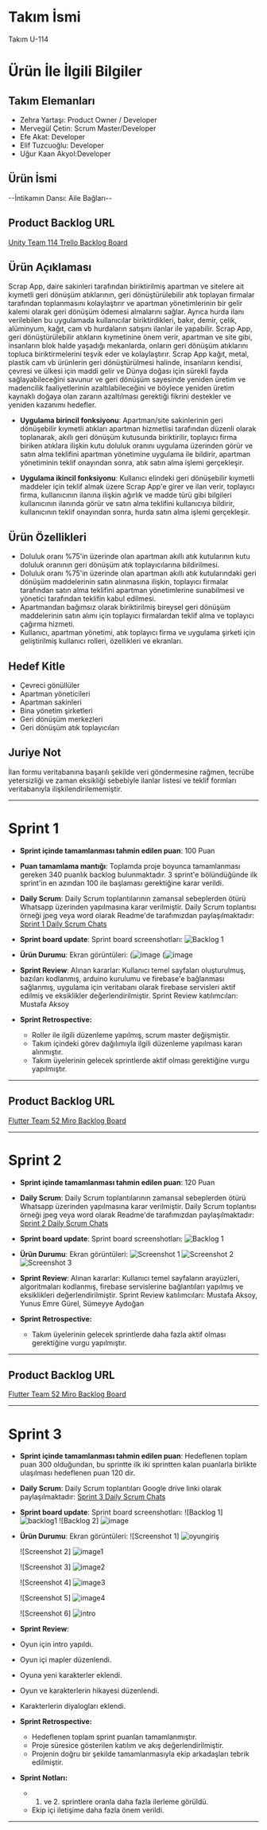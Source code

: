 # **Takım İsmi**

Takım U-114

# Ürün İle İlgili Bilgiler

## Takım Elemanları
- Zehra Yartaşı: Product Owner / Developer
- Mervegül Çetin: Scrum Master/Developer
- Efe Akat: Developer
- Elif Tuzcuoğlu: Developer
- Uğur Kaan Akyol:Developer

## Ürün İsmi

--İntikamın Dansı: Aile Bağları--

## Product Backlog URL

[Unity Team 114 Trello Backlog Board](https://miro.com/app/board/uXjVO4kRs2w=/)

## Ürün Açıklaması

Scrap App, daire sakinleri tarafından biriktirilmiş apartman ve sitelere ait kıymetli geri dönüşüm atıklarının, geri dönüştürülebilir atık toplayan firmalar tarafından toplanmasını kolaylaştırır ve apartman yönetimlerinin bir gelir kalemi olarak geri dönüşüm ödemesi almalarını sağlar. Ayrıca hurda ilanı verilebilen bu uygulamada kullanıcılar biriktirdikleri, bakır, demir, çelik, alüminyum, kağıt, cam vb hurdaların satışını ilanlar ile yapabilir. Scrap App, geri dönüştürülebilir atıkların kıymetinine önem verir, apartman ve site gibi, insanların blok halde yaşadığı mekanlarda, onların geri dönüşüm atıklarını topluca biriktirmelerini teşvik eder ve kolaylaştırır. Scrap App kağıt, metal, plastik cam vb ürünlerin geri dönüştürülmesi halinde, insanların kendisi, çevresi ve ülkesi için maddi gelir ve Dünya doğası için sürekli fayda sağlayabileceğini savunur ve geri dönüşüm sayesinde yeniden üretim ve madencilik faaliyetlerinin azaltılabileceğini ve böylece yeniden üretim kaynaklı doğaya olan zararın azaltılması gerektiği fikrini destekler ve yeniden kazanımı hedefler.


- **Uygulama birincil fonksiyonu**: Apartman/site sakinlerinin geri dönüşebilir kıymetli atıkları apartman hizmetlisi tarafından düzenli olarak toplanarak, akıllı geri dönüşüm kutusunda biriktirilir, toplayıcı firma biriken atıklara ilişkin kutu doluluk oranını uygulama üzerinden görür ve satın alma teklifini apartman yönetimine uygulama ile bildirir, apartman yönetiminin teklif onayından sonra, atık satın alma işlemi gerçekleşir.

- **Uygulama ikincil fonksiyonu**: Kullanıcı elindeki geri dönüşebilir kıymetli maddeler için teklif almak üzere Scrap App'e girer ve ilan verir, toplayıcı firma, kullanıcının ilanına ilişkin ağırlık ve madde türü gibi bilgileri kullanıcının ilanında görür ve satın alma teklifini kullanıcıya bildirir, kullanıcının teklif onayından sonra, hurda satın alma işlemi gerçekleşir.

## Ürün Özellikleri

- Doluluk oranı %75'in üzerinde olan apartman akıllı atık kutularının kutu doluluk oranının geri dönüşüm atık toplayıcılarına bildirilmesi.
- Doluluk oranı %75'in üzerinde olan apartman akıllı atık kutularındaki geri dönüşüm maddelerinin satın alınmasına ilişkin, toplayıcı firmalar tarafından satın alma teklifini apartman yönetimlerine sunabilmesi ve yönetici tarafından teklifin kabul edilmesi.
- Apartmandan bağımsız olarak biriktirilmiş bireysel geri dönüşüm maddelerinin satın alımı için toplayıcı firmalardan teklif alma ve toplayıcı çağırma hizmeti.
- Kullanıcı, apartman yönetimi, atık toplayıcı firma ve uygulama şirketi için geliştirilmiş kullanıcı rolleri, özellikleri ve ekranları.

## Hedef Kitle

- Çevreci gönüllüler
- Apartman yöneticileri
- Apartman sakinleri
- Bina yönetim şirketleri 
- Geri dönüşüm merkezleri
- Geri dönüşüm atık toplayıcıları

## Juriye Not

İlan formu veritabanına başarılı şekilde veri göndermesine rağmen, tecrübe yetersizliği ve zaman eksikliği sebebiyle ilanlar listesi ve teklif formları veritabanıyla ilişkilendirilememiştir.


---

# Sprint 1

- **Sprint içinde tamamlanması tahmin edilen puan**: 100 Puan


- **Puan tamamlama mantığı**: Toplamda proje boyunca tamamlanması gereken 340 puanlık backlog bulunmaktadır. 3 sprint'e bölündüğünde ilk sprint'in en azından 100 ile başlaması gerektiğine karar verildi.


- **Daily Scrum**: Daily Scrum toplantılarının zamansal sebeplerden ötürü Whatsapp üzerinden yapılmasına karar verilmiştir. Daily Scrum toplantısı örneği jpeg veya word olarak Readme'de tarafımızdan paylaşılmaktadır: [Sprint 1 Daily Scrum Chats](https://drive.google.com/file/d/1x1EDJDZGMr75BrfVw479L9FCZrpWoxAR/view?usp=sharing)

- **Sprint board update**: Sprint board screenshotları: 
![Backlog 1](https://raw.githubusercontent.com/OyunveUygulamaAkademisi/Bootcamp2022Example/main/ProjectManagement/Sprint1Documents/backlog1.png) 


- **Ürün Durumu**: Ekran görüntüleri:
  (![image](https://github.com/zehrayrtsi/U-114/assets/120044477/427937e6-bb27-42da-89ac-eae84ca8c877)
  (![image](https://github.com/zehrayrtsi/U-114/assets/120044477/443c0014-11e3-4499-93ac-d7ee1ed8cad5)
  
- **Sprint Review**: 
Alınan kararlar: Kullanıcı temel sayfaları oluşturulmuş, bazıları kodlanmış, arduino kurulumu ve firebase'e bağlanması sağlanmış, uygulama için veritabanı olarak firebase servisleri aktif edilmiş ve eksiklikler değerlendirilmiştir. Sprint Review katılımcıları: Mustafa Aksoy

- **Sprint Retrospective:**
  - Roller ile ilgili düzenleme yapılmış, scrum master değişmiştir.
  - Takım içindeki görev dağılımıyla ilgili düzenleme yapılması kararı alınmıştır.
  - Takım üyelerinin gelecek sprintlerde aktif olması gerektiğine vurgu yapılmıştır.
 


---

## Product Backlog URL

[Flutter Team 52 Miro Backlog Board](https://miro.com/app/board/uXjVO4kRs2w=/)

---

# Sprint 2

- **Sprint içinde tamamlanması tahmin edilen puan**: 120 Puan

- **Daily Scrum**: Daily Scrum toplantılarının zamansal sebeplerden ötürü Whatsapp üzerinden yapılmasına karar verilmiştir. Daily Scrum toplantısı örneği jpeg veya word olarak Readme'de tarafımızdan paylaşılmaktadır: [Sprint 2 Daily Scrum Chats](https://drive.google.com/file/d/1_tcEGSEocHF-J1_zxY36851Co9Hxa6V_/view?usp=sharing)

- **Sprint board update**: Sprint board screenshotları: 
![Backlog 1](https://github.com/OyunveUygulamaAkademisi/Bootcamp2022Example/blob/main/ProjectManagement/Sprint2Documents/2022-05-22%2019_25_30-Window.png) 


- **Ürün Durumu**: Ekran görüntüleri:
  ![Screenshot 1](https://github.com/OyunveUygulamaAkademisi/Bootcamp2022Example/blob/main/ProjectManagement/Sprint2Documents/1.jpeg)
  ![Screenshot 2](https://github.com/OyunveUygulamaAkademisi/Bootcamp2022Example/blob/main/ProjectManagement/Sprint2Documents/2.jpeg)
  ![Screenshot 3](https://github.com/OyunveUygulamaAkademisi/Bootcamp2022Example/blob/main/ProjectManagement/Sprint2Documents/3.jpeg)
- **Sprint Review**: 
Alınan kararlar: Kullanıcı temel sayfaların arayüzleri, algoritmaları kodlanmış, firebase servislerine bağlantıları yapılmış ve eksiklikleri değerlendirilmiştir. 
Sprint Review katılımcıları: Mustafa Aksoy, Yunus Emre Gürel, Sümeyye Aydoğan 

- **Sprint Retrospective:**

  - Takım üyelerinin gelecek sprintlerde daha fazla aktif olması gerektiğine vurgu yapılmıştır.


---

## Product Backlog URL

[Flutter Team 52 Miro Backlog Board](https://miro.com/app/board/uXjVO4kRs2w=/)

---

# Sprint 3

- **Sprint içinde tamamlanması tahmin edilen puan**: Hedeflenen toplam puan 300 olduğundan, bu sprintte ilk iki sprintten kalan puanlarla birlikte ulaşılması hedeflenen puan 120 dir.


- **Daily Scrum**: Daily Scrum toplantıları Google drive linki olarak paylaşılmaktadır: [Sprint 3 Daily Scrum Chats](https://docs.google.com/document/d/1pzBJAlJ1b03n9O0akwrCXBY1__o7n5ytgjLMrX7-17U/edit?usp=sharing)

- **Sprint board update**: Sprint board screenshotları: 
![Backlog 1]
![backlog1](https://github.com/zehrayrtsi/U-114/assets/96199657/97ad9b1e-6f4c-41b2-97fa-36ba2ebaf287)
![Backlog 2]
![image](https://github.com/zehrayrtsi/U-114/assets/96199657/8564bff2-cfbd-42e9-8085-5c2927cf6ec2)




- **Ürün Durumu**: Ekran görüntüleri:
  ![Screenshot 1]
  ![oyungiriş](https://github.com/zehrayrtsi/U-114/assets/96199657/096ce484-7c97-4f1f-82bf-e392e79c8302)

  ![Screenshot 2]
  ![image1](https://github.com/zehrayrtsi/U-114/assets/96199657/a98c221a-e521-4200-80d0-21ad2e4a2f42)

  ![Screenshot 3]
  ![image2](https://github.com/zehrayrtsi/U-114/assets/96199657/056a7693-ad8c-4617-9f19-492c4c6b951b)
  
  ![Screenshot 4]
![image3](https://github.com/zehrayrtsi/U-114/assets/96199657/151753d8-5bc6-4b9f-9638-bba71871a32d)

  ![Screenshot 5]
![image4](https://github.com/zehrayrtsi/U-114/assets/96199657/ba40e0d5-907e-45bc-83c0-dfa56e42a25d)

  ![Screenshot 6]
  ![intro](https://github.com/zehrayrtsi/U-114/assets/96199657/61c82321-809e-48a9-b520-2d7219b2ddbb)



- **Sprint Review**:
- Oyun için intro yapıldı.
- Oyun içi mapler düzenlendi.
- Oyuna yeni karakterler eklendi.
- Oyun ve karakterlerin hikayesi düzenlendi.
- Karakterlerin diyalogları eklendi.
- **Sprint Retrospective:**

  - Hedeflenen toplam sprint puanları tamamlanmıştır.
  - Proje süresice gösterilen katılım ve akış değerlendirilmiştir.
  - Projenin doğru bir şekilde tamamlanmasıyla ekip arkadaşları tebrik edilmiştir.

- **Sprint Notları:**
  - 1. ve 2. sprintlere oranla daha fazla ilerleme görüldü.
  - Ekip içi iletişime daha fazla önem verildi.
---
